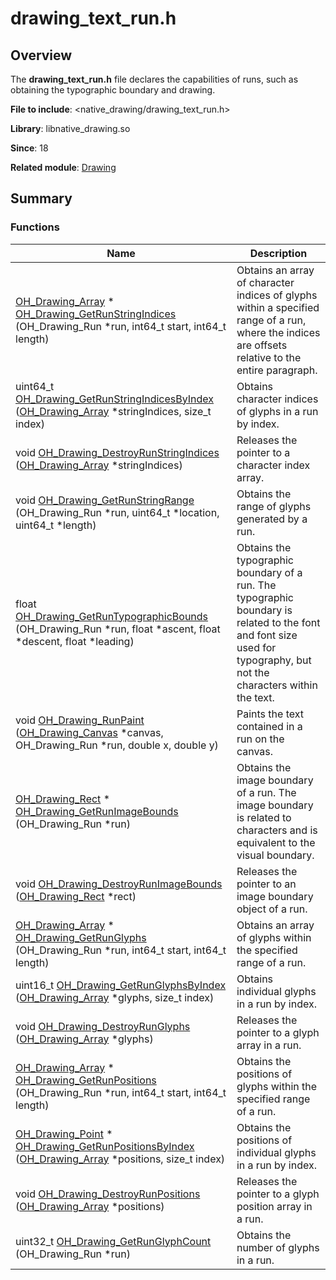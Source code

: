 # drawing_text_run.h


## Overview

The **drawing_text_run.h** file declares the capabilities of runs, such as obtaining the typographic boundary and drawing.

**File to include**: <native_drawing/drawing_text_run.h>

**Library**: libnative_drawing.so

**Since**: 18

**Related module**: [Drawing](_drawing.md)


## Summary


### Functions

| Name| Description|
| -------- | -------- |
| [OH_Drawing_Array](_drawing.md#oh_drawing_array) \* [OH_Drawing_GetRunStringIndices](_drawing.md#oh_drawing_getrunstringindices) (OH_Drawing_Run \*run, int64_t start, int64_t length) | Obtains an array of character indices of glyphs within a specified range of a run, where the indices are offsets relative to the entire paragraph. |
| uint64_t [OH_Drawing_GetRunStringIndicesByIndex](_drawing.md#oh_drawing_getrunstringindicesbyindex) ([OH_Drawing_Array](_drawing.md#oh_drawing_array) \*stringIndices, size_t index) | Obtains character indices of glyphs in a run by index. |
| void [OH_Drawing_DestroyRunStringIndices](_drawing.md#oh_drawing_destroyrunstringindices) ([OH_Drawing_Array](_drawing.md#oh_drawing_array) \*stringIndices) | Releases the pointer to a character index array. |
| void [OH_Drawing_GetRunStringRange](_drawing.md#oh_drawing_getrunstringrange) (OH_Drawing_Run \*run, uint64_t \*location, uint64_t \*length) | Obtains the range of glyphs generated by a run. |
| float [OH_Drawing_GetRunTypographicBounds](_drawing.md#oh_drawing_getruntypographicbounds) (OH_Drawing_Run \*run, float \*ascent, float \*descent, float \*leading) | Obtains the typographic boundary of a run. The typographic boundary is related to the font and font size used for typography, but not the characters within the text. |
| void [OH_Drawing_RunPaint](_drawing.md#oh_drawing_runpaint) ([OH_Drawing_Canvas](_drawing.md#oh_drawing_canvas) \*canvas, OH_Drawing_Run \*run, double x, double y) | Paints the text contained in a run on the canvas. |
| [OH_Drawing_Rect](_drawing.md#oh_drawing_rect) \* [OH_Drawing_GetRunImageBounds](_drawing.md#oh_drawing_getrunimagebounds) (OH_Drawing_Run \*run) | Obtains the image boundary of a run. The image boundary is related to characters and is equivalent to the visual boundary. |
| void [OH_Drawing_DestroyRunImageBounds](_drawing.md#oh_drawing_destroyrunimagebounds) ([OH_Drawing_Rect](_drawing.md#oh_drawing_rect) \*rect) | Releases the pointer to an image boundary object of a run. |
| [OH_Drawing_Array](_drawing.md#oh_drawing_array) \* [OH_Drawing_GetRunGlyphs](_drawing.md#oh_drawing_getrunglyphs) (OH_Drawing_Run \*run, int64_t start, int64_t length) | Obtains an array of glyphs within the specified range of a run. |
| uint16_t [OH_Drawing_GetRunGlyphsByIndex](_drawing.md#oh_drawing_getrunglyphsbyindex) ([OH_Drawing_Array](_drawing.md#oh_drawing_array) \*glyphs, size_t index) | Obtains individual glyphs in a run by index. |
| void [OH_Drawing_DestroyRunGlyphs](_drawing.md#oh_drawing_destroyrunglyphs) ([OH_Drawing_Array](_drawing.md#oh_drawing_array) \*glyphs) | Releases the pointer to a glyph array in a run. |
| [OH_Drawing_Array](_drawing.md#oh_drawing_array) \* [OH_Drawing_GetRunPositions](_drawing.md#oh_drawing_getrunpositions) (OH_Drawing_Run \*run, int64_t start, int64_t length) | Obtains the positions of glyphs within the specified range of a run. |
| [OH_Drawing_Point](_drawing.md#oh_drawing_point) \* [OH_Drawing_GetRunPositionsByIndex](_drawing.md#oh_drawing_getrunpositionsbyindex) ([OH_Drawing_Array](_drawing.md#oh_drawing_array) \*positions, size_t index) | Obtains the positions of individual glyphs in a run by index. |
| void [OH_Drawing_DestroyRunPositions](_drawing.md#oh_drawing_destroyrunpositions) ([OH_Drawing_Array](_drawing.md#oh_drawing_array) \*positions) | Releases the pointer to a glyph position array in a run. |
| uint32_t [OH_Drawing_GetRunGlyphCount](_drawing.md#oh_drawing_getrunglyphcount) (OH_Drawing_Run \*run) | Obtains the number of glyphs in a run. |
